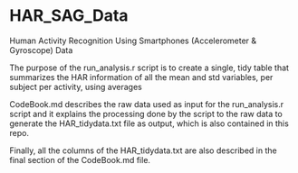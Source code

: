 # HAR_SAG_Data
Human Activity Recognition Using Smartphones (Accelerometer &amp; Gyroscope) Data  

The purpose of the run_analysis.r script is to create a single, tidy table that summarizes the HAR information of all the mean and std variables, per subject per activity, using averages

CodeBook.md describes the raw data used as input for the run_analysis.r script and it explains the processing done by the script to the raw data to generate the HAR_tidydata.txt file as output, which is also contained in this repo.

Finally, all the columns of the HAR_tidydata.txt are also described in the final section of the CodeBook.md file.
